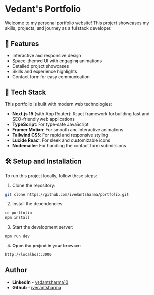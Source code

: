 # Vedant's Portfolio

Welcome to my personal portfolio website! This project showcases my skills, projects, and journey as a fullstack developer.

## 🌟 Features

- Interactive and responsive design
- Space-themed UI with engaging animations
- Detailed project showcases
- Skills and experience highlights
- Contact form for easy communication

## 🚀 Tech Stack

This portfolio is built with modern web technologies:

- **Next.js 15** (with App Router): React framework for building fast and SEO-friendly web applications
- **TypeScript**: For type-safe JavaScript
- **Framer Motion**: For smooth and interactive animations
- **Tailwind CSS**: For rapid and responsive styling
- **Lucide React**: For sleek and customizable icons
- **Nodemailer**: For handling the contact form submissions

## 🛠 Setup and Installation

To run this project locally, follow these steps:

1. Clone the repository:

```bash
git clone https://github.com/ivedantsharma/portfolio.git
```

2. Install the dependencies:

```bash
cd portfolio
npm install
```

3. Start the development server:

```bash
npm run dev
```

4. Open the project in your browser:

```bash
http://localhost:3000
```

## Author

- **LinkedIn** - [vedantsharma10](https://www.linkedin.com/in/vedantsharma10/)
- **Github** - [ivedantsharma](https://github.com/ivedantsharma)
